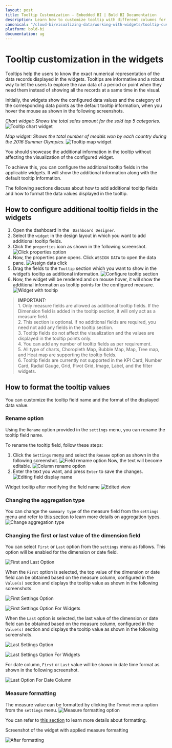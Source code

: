 ```yaml
---
layout: post
title: Tooltip Customization – Embedded BI | Bold BI Documentation
description: Learn how to customize tooltip with different columns for different widgets in Bold BI Embedded dashboard.
canonical: "/cloud-bi/visualizing-data/working-with-widgets/tooltip-customization/"
platform: bold-bi
documentation: ug
---
```


# Tooltip customization in the widgets

Tooltips help the users to know the exact numerical representation of the data records displayed in the widgets.  Tooltips are informative and a robust way to let the users to explore the raw data of a period or point when they need them instead of showing all the records at a same time in the visual. 

Initially, the widgets show the configured data values and the category of the corresponding data points as the default tooltip information, when you hover the mouse as shown in the following screenshots.

*Chart widget: Shows the total sales amount for the sold top 5 categories.* 
 ![Tooltip chart widget](/static/assets/embedded/visualizing-data/working-with-widgets/images/Tooltip01.png)

*Map widget: Shows the total number of medals won by each country during the 2016 Summer Olympics.*
 ![Tooltip map widget](/static/assets/embedded/visualizing-data/working-with-widgets/images/Tooltip02.png)

You should showcase the additional information in the tooltip without affecting the visualization of the configured widget.

To achieve this, you can configure the additional tooltip fields in the applicable widgets. It will show the additional information along with the default tooltip Information. 

The following sections discuss about how to add additional tooltip fields and how to format the data values displayed in the tooltip.

## How to configure additional tooltip fields in the widgets

1.	Open the dashboard in the ` Dashboard Designer`. 
2.	Select the  `widget` in the design layout in which you want to add additional tooltip fields. 
3.	Click the `properties` icon as shown in the following screenshot.
 ![Click properties option](/static/assets/embedded/visualizing-data/working-with-widgets/images/Tooltip03.png)
4.	Now, the properties pane opens. Click `ASSIGN DATA` to open the data pane. 
 ![Assign data click](/static/assets/embedded/visualizing-data/working-with-widgets/images/Tooltip04.png)
5.	Drag the fields to the `Tooltip` section which you want to show in the widget’s tooltip as additional information.
 ![Configure tooltip section](/static/assets/embedded/visualizing-data/working-with-widgets/images/Tooltip05.png)
6.	Now, the widget will be rendered and on mouse hover, it will show the additional information as tooltip points for the configured measure. 
 ![Widget with tooltip](/static/assets/embedded/visualizing-data/working-with-widgets/images/Tooltip06.png)

> **IMPORTANT:** <br>
    1. Only measure fields are allowed as additional tooltip fields. If the Dimension field is added in the tooltip section, it will only act as a measure field.<br>
    2. This section is optional. If no additional fields are required, you need not add any fields in the tooltip section.<br>
    3. Tooltip fields do not affect the visualization and the values are displayed in the tooltip points only.<br> 
    4. You can add any number of tooltip fields as per requirement.<br>
    5. All type of charts, Choropleth Map, Bubble Map, Map, Tree map, and Heat map are supporting the tooltip fields.<br> 
    6. Tooltip fields are currently not supported in the KPI Card, Number Card, Radial Gauge, Grid, Pivot Grid, Image, Label, and the filter widgets. 

## How to format the tooltip values
You can customize the tooltip field name and the format of the displayed data value. 

### Rename option

Using the `Rename` option provided in the `settings` menu, you can rename the tooltip field name. 

To rename the tooltip field, follow these steps:
1.	Click the `Settings` menu and select the `Rename` option as shown in the following screenshot. 
 ![Field rename option](/static/assets/embedded/visualizing-data/working-with-widgets/images/Tooltip07.png)
Now, the text will become editable. 
 ![Column rename option](/static/assets/embedded/visualizing-data/working-with-widgets/images/Tooltip08.png)
2.	Enter the text you want, and press `Enter` to save the changes.
 ![Editing field display name](/static/assets/embedded/visualizing-data/working-with-widgets/images/Tooltip09.png)
 
Widget tooltip after modifying the field name
 ![Edited view](/static/assets/embedded/visualizing-data/working-with-widgets/images/Tooltip10.png)

### Changing the aggregation type
You can change the `summary type` of the measure field from the `settings` menu and refer to [this section](/embedded-bi/visualizing-data/working-with-widgets/aggregating-value-columns-based-on-type/) to learn more details on aggregation types.
 ![Change aggregation type](/static/assets/embedded/visualizing-data/working-with-widgets/images/Tooltip11.png)

 ### Changing the first or last value of the dimension field

 You can select `First` or `Last` option from the `settings` menu as follows. This option will be enabled for the dimension or date field.

![First and Last Option](/static/assets/embedded/visualizing-data/working-with-widgets/images/first-last-settings.png)

When the `First` option is selected, the top value of the dimension or date field can be obtained based on the measure column, configured in the `Value(s)` section and displays the tooltip value as shown in the following screenshots.

![First Settings Option](/static/assets/embedded/visualizing-data/working-with-widgets/images/first-settings.png)

![First Settings Option For Widgets](/static/assets/embedded/visualizing-data/working-with-widgets/images/first-settings-widgets.png)

When the `Last` option is selected, the last value of the dimension or date field can be obtained based on the measure column, configured in the `Value(s)` section and displays the tooltip value as shown in the following screenshots.

![Last Settings Option](/static/assets/embedded/visualizing-data/working-with-widgets/images/last-settings.png)

![Last Settings Option For Widgets](/static/assets/embedded/visualizing-data/working-with-widgets/images/last-settings-widget.png)

For date column, `First` or `Last` value will be shown in date time format as shown in the  following screenshot.

![Last Option For Date Column](/static/assets/embedded/visualizing-data/working-with-widgets/images/last-settings-date-column.png)

### Measure formatting

The measure value can be formatted by clicking the `Format` menu option from the `settings` menu. 
 ![Measure formatting option](/static/assets/embedded/visualizing-data/working-with-widgets/images/Tooltip12.png)

You can refer to [this section](/embedded-bi/visualizing-data/working-with-widgets/formatting-measure-type-column/) to learn more details about formatting. 

Screenshot of the widget with applied measure formatting

 ![After formatting](/static/assets/embedded/visualizing-data/working-with-widgets/images/Tooltip13.png)